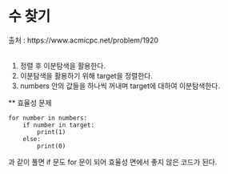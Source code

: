 <h1>수 찾기</h1>
출처 : https://www.acmicpc.net/problem/1920 <br><br>

1. 정렬 후 이분탐색을 활용한다. <br>
2. 이분탐색을 활용하기 위해 target을 정렬한다.<br>
3. numbers 안의 값들을 하나씩 꺼내며 target에 대하여 이분탐색한다.<br>

** 효율성 문제
```
for number in numbers:
    if number in target:
        print(1)
    else:
        print(0)
```
과 같이 풀면 if 문도 for 문이 되어 효율성 면에서 좋지 않은 코드가 된다.

